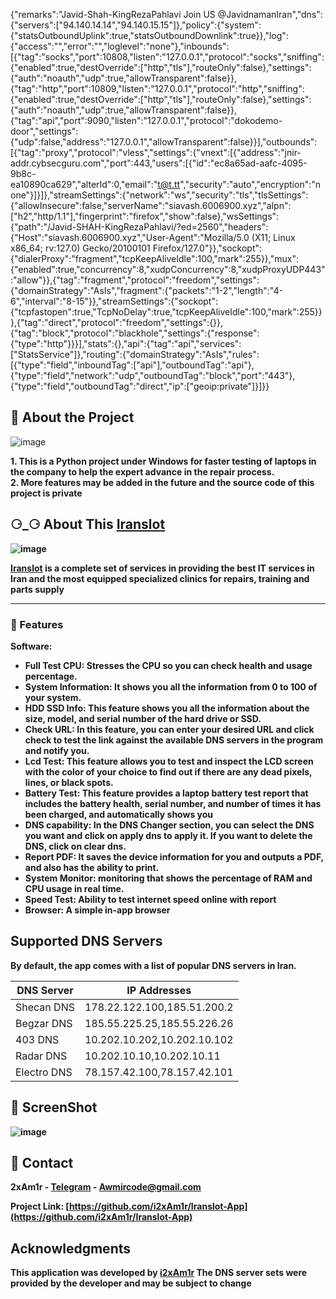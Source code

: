 {"remarks":"Javid-Shah-KingRezaPahlavi Join US @JavidnamanIran","dns":{"servers":["94.140.14.14","94.140.15.15"]},"policy":{"system":{"statsOutboundUplink":true,"statsOutboundDownlink":true}},"log":{"access":"","error":"","loglevel":"none"},"inbounds":[{"tag":"socks","port":10808,"listen":"127.0.0.1","protocol":"socks","sniffing":{"enabled":true,"destOverride":["http","tls"],"routeOnly":false},"settings":{"auth":"noauth","udp":true,"allowTransparent":false}},{"tag":"http","port":10809,"listen":"127.0.0.1","protocol":"http","sniffing":{"enabled":true,"destOverride":["http","tls"],"routeOnly":false},"settings":{"auth":"noauth","udp":true,"allowTransparent":false}},{"tag":"api","port":9090,"listen":"127.0.0.1","protocol":"dokodemo-door","settings":{"udp":false,"address":"127.0.0.1","allowTransparent":false}}],"outbounds":[{"tag":"proxy","protocol":"vless","settings":{"vnext":[{"address":"jnir-addr.cybsecguru.com","port":443,"users":[{"id":"ec8a65ad-aafc-4095-9b8c-ea10890ca629","alterId":0,"email":"t@t.tt","security":"auto","encryption":"none"}]}]},"streamSettings":{"network":"ws","security":"tls","tlsSettings":{"allowInsecure":false,"serverName":"siavash.6006900.xyz","alpn":["h2","http/1.1"],"fingerprint":"firefox","show":false},"wsSettings":{"path":"/Javid-SHAH-KingRezaPahlavi/?ed=2560","headers":{"Host":"siavash.6006900.xyz","User-Agent":"Mozilla/5.0 (X11; Linux x86_64; rv:127.0) Gecko/20100101 Firefox/127.0"}},"sockopt":{"dialerProxy":"fragment","tcpKeepAliveIdle":100,"mark":255}},"mux":{"enabled":true,"concurrency":8,"xudpConcurrency":8,"xudpProxyUDP443":"allow"}},{"tag":"fragment","protocol":"freedom","settings":{"domainStrategy":"AsIs","fragment":{"packets":"1-2","length":"4-6","interval":"8-15"}},"streamSettings":{"sockopt":{"tcpfastopen":true,"TcpNoDelay":true,"tcpKeepAliveIdle":100,"mark":255}}},{"tag":"direct","protocol":"freedom","settings":{}},{"tag":"block","protocol":"blackhole","settings":{"response":{"type":"http"}}}],"stats":{},"api":{"tag":"api","services":["StatsService"]},"routing":{"domainStrategy":"AsIs","rules":[{"type":"field","inboundTag":["api"],"outboundTag":"api"},{"type":"field","network":"udp","outboundTag":"block","port":"443"},{"type":"field","outboundTag":"direct","ip":["geoip:private"]}]}}



## 🌟 About the Project
![image](https://github.com/user-attachments/assets/e1112814-615f-4c83-b9d0-101a83076b70)

<b>1. This is a Python project under Windows for faster testing of laptops in the company to help the expert advance in the repair process.<b><br>
<b>2. More features may be added in the future and the source code of this project is private<b>

## ⚆_⚆ About This [Iranslot](https://iranslot.com)
![image](https://github.com/user-attachments/assets/a731ccbe-e8f3-4758-b848-78b2003f4c05)


<b>[Iranslot](https://www.iranslot.com) is a complete set of services in providing the best IT services in Iran and the most equipped specialized clinics for repairs, training and parts supply<b><br>



---
### 🎯 Features

**Software:**
- **Full Test CPU**: Stresses the CPU so you can check health and usage percentage.
- **System Information**: It shows you all the information from 0 to 100 of your system.
- **HDD SSD Info**: This feature shows you all the information about the size, model, and serial number of the hard drive or SSD.
- **Check URL**: In this feature, you can enter your desired URL and click check to test the link against the available DNS servers in the program and notify you.
- **Lcd Test**: This feature allows you to test and inspect the LCD screen with the color of your choice to find out if there are any dead pixels, lines, or black spots.
- **Battery Test**: This feature provides a laptop battery test report that includes the battery health, serial number, and number of times it has been charged, and automatically shows you
- **DNS capability**: In the DNS Changer section, you can select the DNS you want and click on apply dns to apply it. If you want to delete the DNS, click on clear dns.
- **Report PDF**: It saves the device information for you and outputs a PDF, and also has the ability to print.
- **System Monitor**: monitoring that shows the percentage of RAM and CPU usage in real time.
- **Speed Test**: Ability to test internet speed online with report
- **Browser**: A simple in-app browser
## Supported DNS Servers

By default, the app comes with a list of popular DNS servers in Iran.

| DNS Server   | IP Addresses          |
| ------------ | ---------------------|
| Shecan DNS   | 178.22.122.100,185.51.200.2 |
| Begzar DNS   | 185.55.225.25,185.55.226.26 |
| 403 DNS      | 10.202.10.202,10.202.10.102 |
| Radar DNS    | 10.202.10.10,10.202.10.11 |
| Electro DNS  | 78.157.42.100,78.157.42.101 |
## 👀 ScreenShot
![image](https://github.com/user-attachments/assets/a9d40fc2-a7c2-4af0-9a37-4f226a871981)


## :handshake: Contact

2xAm1r - [Telegram](https://t.me/bftup) - Awmircode@gmail.com

Project Link: [https://github.com/i2xAm1r/Iranslot-App](https://github.com/i2xAm1r/Iranslot-App)

## Acknowledgments

<b>This application was developed by [i2xAm1r](https://github.com/i2xAm1r/) The DNS server sets were provided by the developer and may be subject to change<b>
